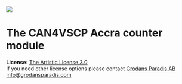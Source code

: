 
<img src="http://www.grodansparadis.com/accra/images/accra14.png"/>

<h1>The CAN4VSCP Accra counter module</h1>

<b>License:</b> <a href="http://creativecommons.org/licenses/by/3.0/">The Artistic License 3.0</a>  
If you need other license options please contact <a href="http://www.grodansparadis.com">Grodans Paradis AB</a> 
<a mailto="info@grodansparadis.com">info@grodansparadis.com</a>




